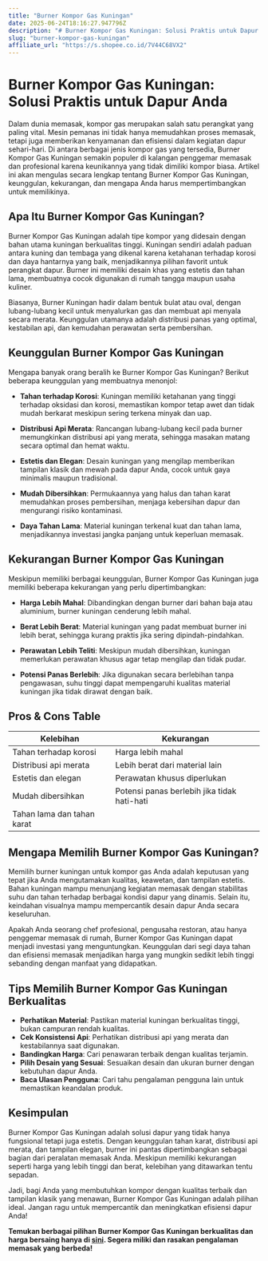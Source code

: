 ```yaml
---
title: "Burner Kompor Gas Kuningan"
date: 2025-06-24T18:16:27.947796Z
description: "# Burner Kompor Gas Kuningan: Solusi Praktis untuk Dapur Anda..."
slug: "burner-kompor-gas-kuningan"
affiliate_url: "https://s.shopee.co.id/7V44C68VX2"
---
```

# Burner Kompor Gas Kuningan: Solusi Praktis untuk Dapur Anda

Dalam dunia memasak, kompor gas merupakan salah satu perangkat yang paling vital. Mesin pemanas ini tidak hanya memudahkan proses memasak, tetapi juga memberikan kenyamanan dan efisiensi dalam kegiatan dapur sehari-hari. Di antara berbagai jenis kompor gas yang tersedia, Burner Kompor Gas Kuningan semakin populer di kalangan penggemar memasak dan profesional karena keunikannya yang tidak dimiliki kompor biasa. Artikel ini akan mengulas secara lengkap tentang Burner Kompor Gas Kuningan, keunggulan, kekurangan, dan mengapa Anda harus mempertimbangkan untuk memilikinya.

## Apa Itu Burner Kompor Gas Kuningan?

Burner Kompor Gas Kuningan adalah tipe kompor yang didesain dengan bahan utama kuningan berkualitas tinggi. Kuningan sendiri adalah paduan antara kuning dan tembaga yang dikenal karena ketahanan terhadap korosi dan daya hantarnya yang baik, menjadikannya pilihan favorit untuk perangkat dapur. Burner ini memiliki desain khas yang estetis dan tahan lama, membuatnya cocok digunakan di rumah tangga maupun usaha kuliner.

Biasanya, Burner Kuningan hadir dalam bentuk bulat atau oval, dengan lubang-lubang kecil untuk menyalurkan gas dan membuat api menyala secara merata. Keunggulan utamanya adalah distribusi panas yang optimal, kestabilan api, dan kemudahan perawatan serta pembersihan.

## Keunggulan Burner Kompor Gas Kuningan

Mengapa banyak orang beralih ke Burner Kompor Gas Kuningan? Berikut beberapa keunggulan yang membuatnya menonjol:

- **Tahan terhadap Korosi**: Kuningan memiliki ketahanan yang tinggi terhadap oksidasi dan korosi, memastikan kompor tetap awet dan tidak mudah berkarat meskipun sering terkena minyak dan uap.

- **Distribusi Api Merata**: Rancangan lubang-lubang kecil pada burner memungkinkan distribusi api yang merata, sehingga masakan matang secara optimal dan hemat waktu.

- **Estetis dan Elegan**: Desain kuningan yang mengilap memberikan tampilan klasik dan mewah pada dapur Anda, cocok untuk gaya minimalis maupun tradisional.

- **Mudah Dibersihkan**: Permukaannya yang halus dan tahan karat memudahkan proses pembersihan, menjaga kebersihan dapur dan mengurangi risiko kontaminasi.

- **Daya Tahan Lama**: Material kuningan terkenal kuat dan tahan lama, menjadikannya investasi jangka panjang untuk keperluan memasak.

## Kekurangan Burner Kompor Gas Kuningan

Meskipun memiliki berbagai keunggulan, Burner Kompor Gas Kuningan juga memiliki beberapa kekurangan yang perlu dipertimbangkan:

- **Harga Lebih Mahal**: Dibandingkan dengan burner dari bahan baja atau aluminium, burner kuningan cenderung lebih mahal.

- **Berat Lebih Berat**: Material kuningan yang padat membuat burner ini lebih berat, sehingga kurang praktis jika sering dipindah-pindahkan.

- **Perawatan Lebih Teliti**: Meskipun mudah dibersihkan, kuningan memerlukan perawatan khusus agar tetap mengilap dan tidak pudar.

- **Potensi Panas Berlebih**: Jika digunakan secara berlebihan tanpa pengawasan, suhu tinggi dapat mempengaruhi kualitas material kuningan jika tidak dirawat dengan baik.

## Pros & Cons Table

| Kelebihan                                    | Kekurangan                                        |
|----------------------------------------------|--------------------------------------------------|
| Tahan terhadap korosi                     | Harga lebih mahal                            |
| Distribusi api merata                     | Lebih berat dari material lain              |
| Estetis dan elegan                         | Perawatan khusus diperlukan               |
| Mudah dibersihkan                         | Potensi panas berlebih jika tidak hati-hati |
| Tahan lama dan tahan karat               |                                               |

## Mengapa Memilih Burner Kompor Gas Kuningan?

Memilih burner kuningan untuk kompor gas Anda adalah keputusan yang tepat jika Anda mengutamakan kualitas, keawetan, dan tampilan estetis. Bahan kuningan mampu menunjang kegiatan memasak dengan stabilitas suhu dan tahan terhadap berbagai kondisi dapur yang dinamis. Selain itu, keindahan visualnya mampu mempercantik desain dapur Anda secara keseluruhan.

Apakah Anda seorang chef profesional, pengusaha restoran, atau hanya penggemar memasak di rumah, Burner Kompor Gas Kuningan dapat menjadi investasi yang menguntungkan. Keunggulan dari segi daya tahan dan efisiensi memasak menjadikan harga yang mungkin sedikit lebih tinggi sebanding dengan manfaat yang didapatkan.

## Tips Memilih Burner Kompor Gas Kuningan Berkualitas

- **Perhatikan Material**: Pastikan material kuningan berkualitas tinggi, bukan campuran rendah kualitas.
- **Cek Konsistensi Api**: Perhatikan distribusi api yang merata dan kestabilannya saat digunakan.
- **Bandingkan Harga**: Cari penawaran terbaik dengan kualitas terjamin.
- **Pilih Desain yang Sesuai**: Sesuaikan desain dan ukuran burner dengan kebutuhan dapur Anda.
- **Baca Ulasan Pengguna**: Cari tahu pengalaman pengguna lain untuk memastikan keandalan produk.

## Kesimpulan

Burner Kompor Gas Kuningan adalah solusi dapur yang tidak hanya fungsional tetapi juga estetis. Dengan keunggulan tahan karat, distribusi api merata, dan tampilan elegan, burner ini pantas dipertimbangkan sebagai bagian dari peralatan memasak Anda. Meskipun memiliki kekurangan seperti harga yang lebih tinggi dan berat, kelebihan yang ditawarkan tentu sepadan.

Jadi, bagi Anda yang membutuhkan kompor dengan kualitas terbaik dan tampilan klasik yang menawan, Burner Kompor Gas Kuningan adalah pilihan ideal. Jangan ragu untuk mempercantik dan meningkatkan efisiensi dapur Anda!

**Temukan berbagai pilihan Burner Kompor Gas Kuningan berkualitas dan harga bersaing hanya di [sini](https://s.shopee.co.id/7V44C68VX2). Segera miliki dan rasakan pengalaman memasak yang berbeda!**